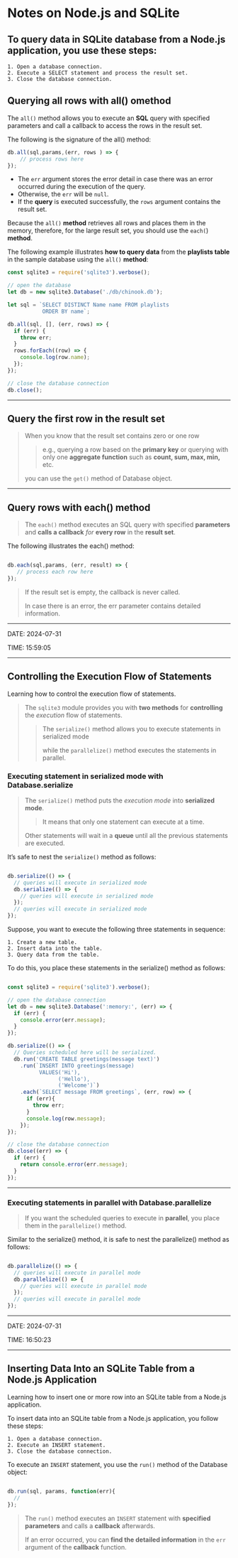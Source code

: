# Notes on Node.js and SQLite


## To query data in SQLite database from a Node.js application, you use these steps:

    1. Open a database connection.
    2. Execute a SELECT statement and process the result set.
    3. Close the database connection.

## Querying all rows with all() omethod

The `all()` method allows you to execute an **SQL** query with specified parameters and call a callback to access the rows in the result set.

The following is the signature of the all() method:

```javascript
db.all(sql,params,(err, rows ) => {
    // process rows here    
});
```

- The `err` argument stores the error detail in case there was an error occurred during the execution of the query.
- Otherwise, the `err` will be `null`.
- If the **query** is executed successfully, the `rows` argument contains the result set.

Because the `all()` **method** retrieves all rows and places them in the memory, therefore, for the large result set, you should use the `each(`) **method**.

The following example illustrates **how to query data** from the **playlists table** in the sample database using the `all()` **method**:

```javascript
const sqlite3 = require('sqlite3').verbose();

// open the database
let db = new sqlite3.Database('./db/chinook.db');

let sql = `SELECT DISTINCT Name name FROM playlists
           ORDER BY name`;

db.all(sql, [], (err, rows) => {
  if (err) {
    throw err;
  }
  rows.forEach((row) => {
    console.log(row.name);
  });
});

// close the database connection
db.close();
```

***

## Query the first row in the result set

>When you know that the result set contains zero or one row 
>>e.g., querying a row based on the **primary key** or querying with only one **aggregate function** such as **count, sum, max, min,** etc.
>
>you can use the `get()` method of Database object.

***

## Query rows with each() method

>The `each()` method executes an SQL query with specified **parameters** and **calls a callback** *for* **every row** in the **result set**.

The following illustrates the each() method:

```javascript

db.each(sql,params, (err, result) => {
   // process each row here
});

```

>If the result set is empty, the callback is never called. 
>
>In case there is an error, the err parameter contains detailed information.

***

DATE: 2024-07-31

TIME: 15:59:05

***

## Controlling the Execution Flow of Statements

Learning how to control the execution flow of statements.

>The `sqlite3` module provides you with **two methods** for **controlling** the *execution* flow of statements. 
>>The `serialize()` method allows you to execute statements in serialized mode
>>
>>while the `parallelize()` method executes the statements in parallel.

### Executing statement in serialized mode with Database.serialize

>The `serialize()` method puts the *execution mode* into **serialized mode**.
>>It means that only one statement can execute at a time. 
>
>Other statements will wait in a **queue** until all the previous statements are executed.

It’s safe to nest the `serialize()` method as follows:

```javascript

db.serialize(() => {
  // queries will execute in serialized mode
  db.serialize(() => {
    // queries will execute in serialized mode
  });
  // queries will execute in serialized mode
});


```

Suppose, you want to execute the following three statements in sequence:

    1. Create a new table.
    2. Insert data into the table.
    3. Query data from the table.

To do this, you place these statements in the serialize() method as follows:

```javascript

const sqlite3 = require('sqlite3').verbose();

// open the database connection
let db = new sqlite3.Database(':memory:', (err) => {
  if (err) {
    console.error(err.message);
  }
});

db.serialize(() => {
  // Queries scheduled here will be serialized.
  db.run('CREATE TABLE greetings(message text)')
    .run(`INSERT INTO greetings(message)
          VALUES('Hi'),
                ('Hello'),
                ('Welcome')`)
    .each(`SELECT message FROM greetings`, (err, row) => {
      if (err){
        throw err;
      }
      console.log(row.message);
    });
});

// close the database connection
db.close((err) => {
  if (err) {
    return console.error(err.message);
  }
});


```

***

### Executing statements in parallel with Database.parallelize

>If you want the scheduled queries to execute in **parallel**, you place them in the `parallelize()` method.

Similar to the serialize() method, it is safe to nest the parallelize() method as follows:

```javascript

db.parallelize(() => {
  // queries will execute in parallel mode
  db.parallelize(() => {
    // queries will execute in parallel mode
  });
  // queries will execute in parallel mode
});


```

***
DATE: 2024-07-31

TIME: 16:50:23
***

## Inserting Data Into an SQLite Table from a Node.js Application

Learning how to insert one or more row into an SQLite table from a Node.js application.


To insert data into an SQLite table from a Node.js application, you follow these steps:

    1. Open a database connection.
    2. Execute an INSERT statement.
    3. Close the database connection.

To execute an `INSERT` statement, you use the `run()` method of the Database object:

```javascript

db.run(sql, params, function(err){
  // 
});

```

>The `run()` method executes an `INSERT` statement with **specified parameters** and calls a **callback** afterwards.
>
>If an error occurred, you can **find the detailed information** in the `err` argument of the **callback** function.